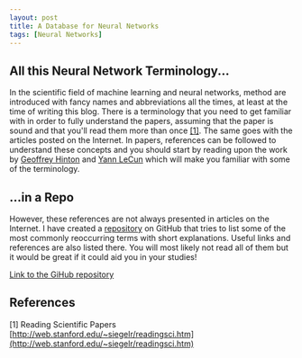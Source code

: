 ```yaml
---
layout: post
title: A Database for Neural Networks
tags: [Neural Networks]
---
```


## All this Neural Network Terminology...
In the scientific field of machine learning and neural networks, method are introduced with fancy names and abbreviations all the times, at least at the time of writing this blog. There is a terminology that you need to get familiar with in order to fully understand the papers, assuming that the paper is sound and that you'll read them more than once [[1]](#references). The same goes with the articles posted on the Internet. In papers, references can be followed to understand these concepts and you should start by reading upon the work by [Geoffrey Hinton](https://en.wikipedia.org/wiki/Geoffrey_Hinton) and [Yann LeCun](https://en.wikipedia.org/wiki/Yann_LeCun) which will make you familiar with some of the terminology.

## ...in a Repo
However, these references are not always presented in articles on the Internet. I have created a [repository](https://github.com/hvy/vvnnnd) on GitHub that tries to list some of the most commonly reoccurring terms with short explanations. Useful links and references are also listed there. You will most likely not read all of them but it would be great if it could aid you in your studies!

[Link to the GiHub repository](https://github.com/hvy/vvnnnd)

## References
[1] Reading Scientific Papers [http://web.stanford.edu/~siegelr/readingsci.htm](http://web.stanford.edu/~siegelr/readingsci.htm)
